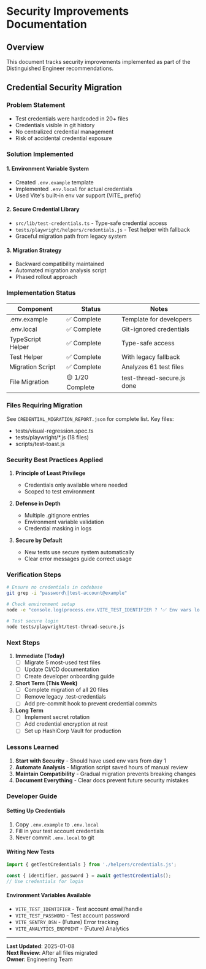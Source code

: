 # Security Improvements Documentation

## Overview
This document tracks security improvements implemented as part of the Distinguished Engineer recommendations.

## Credential Security Migration

### Problem Statement
- Test credentials were hardcoded in 20+ files
- Credentials visible in git history
- No centralized credential management
- Risk of accidental credential exposure

### Solution Implemented

#### 1. Environment Variable System
- Created `.env.example` template
- Implemented `.env.local` for actual credentials
- Used Vite's built-in env var support (VITE_ prefix)

#### 2. Secure Credential Library
- `src/lib/test-credentials.ts` - Type-safe credential access
- `tests/playwright/helpers/credentials.js` - Test helper with fallback
- Graceful migration path from legacy system

#### 3. Migration Strategy
- Backward compatibility maintained
- Automated migration analysis script
- Phased rollout approach

### Implementation Status

| Component | Status | Notes |
|-----------|--------|-------|
| .env.example | ✅ Complete | Template for developers |
| .env.local | ✅ Complete | Git-ignored credentials |
| TypeScript Helper | ✅ Complete | Type-safe access |
| Test Helper | ✅ Complete | With legacy fallback |
| Migration Script | ✅ Complete | Analyzes 61 test files |
| File Migration | 🟡 1/20 Complete | test-thread-secure.js done |

### Files Requiring Migration
See `CREDENTIAL_MIGRATION_REPORT.json` for complete list. Key files:
- tests/visual-regression.spec.ts
- tests/playwright/*.js (18 files)
- scripts/test-toast.js

### Security Best Practices Applied

1. **Principle of Least Privilege**
   - Credentials only available where needed
   - Scoped to test environment

2. **Defense in Depth**
   - Multiple .gitignore entries
   - Environment variable validation
   - Credential masking in logs

3. **Secure by Default**
   - New tests use secure system automatically
   - Clear error messages guide correct usage

### Verification Steps

```bash
# Ensure no credentials in codebase
git grep -i "password\|test-account@example"

# Check environment setup
node -e "console.log(process.env.VITE_TEST_IDENTIFIER ? '✅ Env vars loaded' : '❌ Env vars missing')"

# Test secure login
node tests/playwright/test-thread-secure.js
```

### Next Steps

1. **Immediate (Today)**
   - [ ] Migrate 5 most-used test files
   - [ ] Update CI/CD documentation
   - [ ] Create developer onboarding guide

2. **Short Term (This Week)**
   - [ ] Complete migration of all 20 files
   - [ ] Remove legacy .test-credentials
   - [ ] Add pre-commit hook to prevent credential commits

3. **Long Term**
   - [ ] Implement secret rotation
   - [ ] Add credential encryption at rest
   - [ ] Set up HashiCorp Vault for production

### Lessons Learned

1. **Start with Security** - Should have used env vars from day 1
2. **Automate Analysis** - Migration script saved hours of manual review
3. **Maintain Compatibility** - Gradual migration prevents breaking changes
4. **Document Everything** - Clear docs prevent future security mistakes

### Developer Guide

#### Setting Up Credentials
1. Copy `.env.example` to `.env.local`
2. Fill in your test account credentials
3. Never commit `.env.local` to git

#### Writing New Tests
```javascript
import { getTestCredentials } from './helpers/credentials.js';

const { identifier, password } = await getTestCredentials();
// Use credentials for login
```

#### Environment Variables Available
- `VITE_TEST_IDENTIFIER` - Test account email/handle
- `VITE_TEST_PASSWORD` - Test account password
- `VITE_SENTRY_DSN` - (Future) Error tracking
- `VITE_ANALYTICS_ENDPOINT` - (Future) Analytics

---

**Last Updated**: 2025-01-08  
**Next Review**: After all files migrated  
**Owner**: Engineering Team